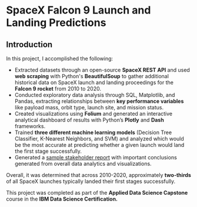 # SpaceX Falcon 9 Launch and Landing Predictions
## Introduction
In this project, I accomplished the following:
- Extracted datasets through an open-source **SpaceX REST API** and used **web scraping** with Python's **BeautifulSoup** to gather additional historical data on SpaceX launch and landing proceedings for the **Falcon 9 rocket** from 2010 to 2020.
- Conducted exploratory data analysis through SQL, Matplotlib, and Pandas, extracting relationships between **key performance variables** like payload mass, orbit type, launch site, and mission status.
- Created visualizations using **Folium** and generated an interactive analytical dashboard of results with Python’s **Plotly** and **Dash** frameworks.
- Trained **three different machine learning models** (Decision Tree Classifier, K-Nearest Neighbors, and SVM) and analyzed which would be the most accurate at predicting whether a given launch would land the first stage successfully.
- Generated a [sample stakeholder report](https://drive.google.com/file/d/1mKddFqZFriQnDtG0Hwblvcj-6O_pqPzG/view?usp=sharing) with important conclusions generated from overall data analytics and visualizations.

Overall, it was determined that across 2010-2020, approximately **two-thirds** of all SpaceX launches typically landed their first stages successfully.

This project was completed as part of the **Applied Data Science Capstone** course in the **IBM Data Science Certification.**
